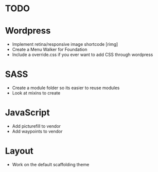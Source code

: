 TODO
====

# Wordpress
  - Implement retina/responsive image shortcode [rimg]
  - Create a Menu Walker for Foundation
  - Include a override.css if you ever want to add CSS through wordpress

# SASS
  - Create a module folder so its easier to reuse modules
  - Look at mixins to create

# JavaScript
  - Add picturefill to vendor
  - Add waypoints to vendor

# Layout
  - Work on the default scaffolding theme
